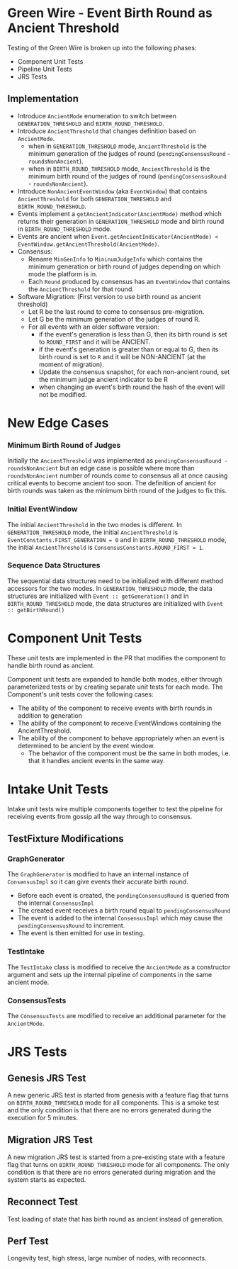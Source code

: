 # Green Wire - Event Birth Round as Ancient Threshold

Testing of the Green Wire is broken up into the following phases:

* Component Unit Tests
* Pipeline Unit Tests
* JRS Tests

## Implementation

* Introduce `AncientMode` enumeration to switch between `GENERATION_THRESHOLD` and `BIRTH_ROUND_THRESHOLD`.
* Introduce `AncientThreshold` that changes definition based on `AncientMode`.
  * when in `GENERATION_THRESHOLD` mode, `AncientThreshold` is the minimum generation of the judges of
    round (`pendingConsensusRound` - `roundsNonAncient`).
  * when in `BIRTH_ROUND_THRESHOLD` mode, `AncientThreshold` is the minimum birth round of the judges of
    round (`pendingConsensusRound` - `roundsNonAncient`).
* Introduce `NonAncientEventWindow` (aka `EventWindow`) that contains `AncientThreshold` for both `GENERATION_THRESHOLD`
  and `BIRTH_ROUND_THRESHOLD`.
* Events implement a `getAncientIndicator(AncientMode)` method which returns their generation in `GENERATION_THRESHOLD`
  mode and birth round in `BIRTH_ROUND_THRESHOLD` mode.
* Events are ancient when `Event.getAncientIndicator(AncientMode) < EventWindow.getAncientThreshold(AncientMode)`.
* Consensus:
  * Rename `MinGenInfo` to `MininumJudgeInfo` which contains the minimum generation or birth round of judges depending
    on which mode the platform is in.
  * Each `Round` produced by consensus has an `EventWindow` that contains the `AncientThreshold` for that round.
* Software Migration: (First version to use birth round as ancient threshold)
  * Let R be the last round to come to consensus pre-migration.
  * Let G be the minimum generation of the judges of round R.
  * For all events with an older software version:
    * if the event's generation is less than G, then its birth round is set to `ROUND_FIRST` and it will be ANCIENT.
    * if the event's generation is greater than or equal to G, then its birth round is set to `R` and it will be
      NON-ANCIENT (at the moment of migration).
    * Update the consensus snapshot, for each non-ancient round, set the minimum judge ancient indicator to be R
    * when changing an event's birth round the hash of the event will not be modified.

# New Edge Cases

### Minimum Birth Round of Judges

Initially the `AncientThreshold` was implemented as `pendingConsensusRound - roundsNonAncient` but an edge case is
possible where more than `roundsNonAncient` number of rounds come to consensus all at once causing critical events to
become ancient too soon. The definition of ancient for birth rounds was taken as the minimum birth round of the judges
to fix this.

### Initial EventWindow

The initial `AncientThreshold` in the two modes is different. In `GENERATION_THRESHOLD` mode, the
initial `AncientThreshold` is `EventConstants.FIRST_GENERATION = 0` and in `BIRTH_ROUND_THRESHOLD` mode, the
initial `AncientThreshold` is `ConsensusConstants.ROUND_FIRST = 1`.

### Sequence Data Structures

The sequential data structures need to be initialized with different method accessors for the two modes.
In `GENERATION_THRESHOLD` mode, the data structures are initialized with `Event :: getGeneration()` and
in `BIRTH_ROUND_THRESHOLD` mode, the data structures are initialized with `Event :: getBirthRound()`

# Component Unit Tests

These unit tests are implemented in the PR that modifies the component to handle birth round as ancient.

Component unit tests are expanded to handle both modes, either through parameterized tests or by creating separate unit
tests for each mode.
The Component's unit tests cover the following cases:

* The ability of the component to receive events with birth rounds in addition to generation
* The ability of the component to receive EventWindows containing the AncientThreshold.
* The ability of the component to behave appropriately when an event is determined to be ancient by the event window.
  * The behavior of the component must be the same in both modes, i.e. that it handles ancient events in the same way.

# Intake Unit Tests

Intake unit tests wire multiple components together to test the pipeline for receiving events from gossip all the way
through to consensus.

## TestFixture Modifications

### GraphGenerator

The `GraphGenerator` is modified to have an internal instance of `ConsensusImpl` so it can give events their accurate
birth round.

* Before each event is created, the `pendingConsensusRound` is queried from the internal `ConsensusImpl`
* The created event receives a birth round equal to `pendingConsensusRound`
* The event is added to the internal `ConsensusImpl` which may cause the `pendingConsensusRound` to increment.
* The event is then emitted for use in testing.

### TestIntake

The `TestIntake` class is modified to receive the `AncientMode` as a constructor argument and sets up the internal
pipeline of components in the same ancient mode.

### ConsensusTests

The `ConsensusTests` are modified to receive an additional parameter for the `AncientMode`.

# JRS Tests

## Genesis JRS Test

A new generic JRS test is started from genesis with a feature flag that turns on `BIRTH_ROUND_THRESHOLD` mode for all
components. This is a smoke test and the only condition is that there are no errors generated during the execution for 5
minutes.

## Migration JRS Test

A new migration JRS test is started from a pre-existing state with a feature flag that turns on `BIRTH_ROUND_THRESHOLD`
mode for all components. The only condition is that there are no errors generated during migration and the system starts
as expected.

## Reconnect Test

Test loading of state that has birth round as ancient instead of generation.

## Perf Test

Longevity test, high stress, large number of nodes, with reconnects.
